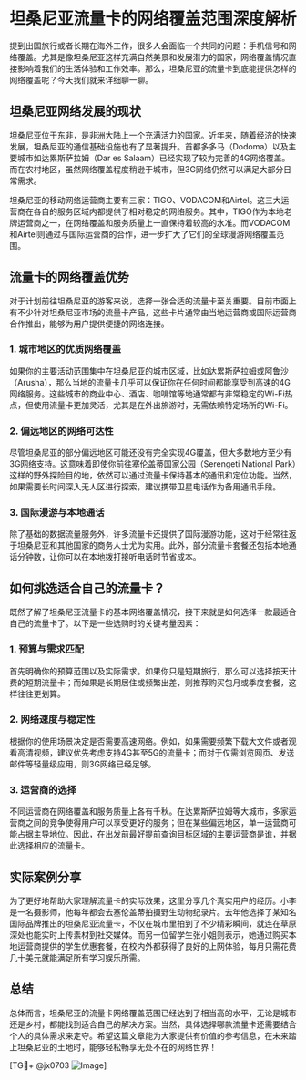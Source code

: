 # 坦桑尼亚流量卡的网络覆盖范围深度解析

提到出国旅行或者长期在海外工作，很多人会面临一个共同的问题：手机信号和网络覆盖。尤其是像坦桑尼亚这样充满自然美景和发展潜力的国家，网络覆盖情况直接影响着我们的生活体验和工作效率。那么，坦桑尼亚的流量卡到底能提供怎样的网络覆盖呢？今天我们就来详细聊一聊。

## 坦桑尼亚网络发展的现状

坦桑尼亚位于东非，是非洲大陆上一个充满活力的国家。近年来，随着经济的快速发展，坦桑尼亚的通信基础设施也有了显著提升。首都多多马（Dodoma）以及主要城市如达累斯萨拉姆（Dar es Salaam）已经实现了较为完善的4G网络覆盖。而在农村地区，虽然网络覆盖程度稍逊于城市，但3G网络仍然可以满足大部分日常需求。

坦桑尼亚的移动网络运营商主要有三家：TIGO、VODACOM和Airtel。这三大运营商在各自的服务区域内都提供了相对稳定的网络服务。其中，TIGO作为本地老牌运营商之一，在网络覆盖和服务质量上一直保持着较高的水准。而VODACOM和Airtel则通过与国际运营商的合作，进一步扩大了它们的全球漫游网络覆盖范围。

## 流量卡的网络覆盖优势

对于计划前往坦桑尼亚的游客来说，选择一张合适的流量卡至关重要。目前市面上有不少针对坦桑尼亚市场的流量卡产品，这些卡片通常由当地运营商或国际运营商合作推出，能够为用户提供便捷的网络连接。

### 1. **城市地区的优质网络覆盖**
如果你的主要活动范围集中在坦桑尼亚的城市区域，比如达累斯萨拉姆或阿鲁沙（Arusha），那么当地的流量卡几乎可以保证你在任何时间都能享受到高速的4G网络服务。这些城市的商业中心、酒店、咖啡馆等地通常都有非常稳定的Wi-Fi热点，但使用流量卡更加灵活，尤其是在外出旅游时，无需依赖特定场所的Wi-Fi。

### 2. **偏远地区的网络可达性**
尽管坦桑尼亚的部分偏远地区可能还没有完全实现4G覆盖，但大多数地方至少有3G网络支持。这意味着即使你前往塞伦盖蒂国家公园（Serengeti National Park）这样的野外探险目的地，依然可以通过流量卡保持基本的通讯和定位功能。当然，如果需要长时间深入无人区进行探索，建议携带卫星电话作为备用通讯手段。

### 3. **国际漫游与本地通话**
除了基础的数据流量服务外，许多流量卡还提供了国际漫游功能，这对于经常往返于坦桑尼亚和其他国家的商务人士尤为实用。此外，部分流量卡套餐还包括本地通话分钟数，让你可以在本地拨打接听电话时节省成本。

## 如何挑选适合自己的流量卡？

既然了解了坦桑尼亚流量卡的基本网络覆盖情况，接下来就是如何选择一款最适合自己的流量卡了。以下是一些选购时的关键考量因素：

### 1. **预算与需求匹配**
首先明确你的预算范围以及实际需求。如果你只是短期旅行，那么可以选择按天计费的短期流量卡；而如果是长期居住或频繁出差，则推荐购买包月或季度套餐，这样往往更划算。

### 2. **网络速度与稳定性**
根据你的使用场景决定是否需要高速网络。例如，如果需要频繁下载大文件或者观看高清视频，建议优先考虑支持4G甚至5G的流量卡；而对于仅需浏览网页、发送邮件等轻量级应用，则3G网络已经足够。

### 3. **运营商的选择**
不同运营商在网络覆盖和服务质量上各有千秋。在达累斯萨拉姆等大城市，多家运营商之间的竞争使得用户可以享受更好的服务；但在某些偏远地区，单一运营商可能占据主导地位。因此，在出发前最好提前查询目标区域的主要运营商是谁，并据此选择相应的流量卡。

## 实际案例分享

为了更好地帮助大家理解流量卡的实际效果，这里分享几个真实用户的经历。小李是一名摄影师，他每年都会去塞伦盖蒂拍摄野生动物纪录片。去年他选择了某知名国际品牌推出的坦桑尼亚流量卡，不仅在城市里拍到了不少精彩瞬间，就连在草原深处也能实时上传素材到社交媒体。而另一位留学生张小姐则表示，她通过购买本地运营商提供的学生优惠套餐，在校内外都获得了良好的上网体验，每月只需花费几十美元就能满足所有学习娱乐所需。

## 总结

总体而言，坦桑尼亚的流量卡网络覆盖范围已经达到了相当高的水平，无论是城市还是乡村，都能找到适合自己的解决方案。当然，具体选择哪款流量卡还需要结合个人的具体需求来定夺。希望这篇文章能为大家提供有价值的参考信息，在未来踏上坦桑尼亚的土地时，能够轻松畅享无处不在的网络世界！

[TG💪+ @jx0703 ![Image](https://github.com/user-attachments/assets/dbca1d08-cadb-493c-b0ec-ad6f7a83f270)]